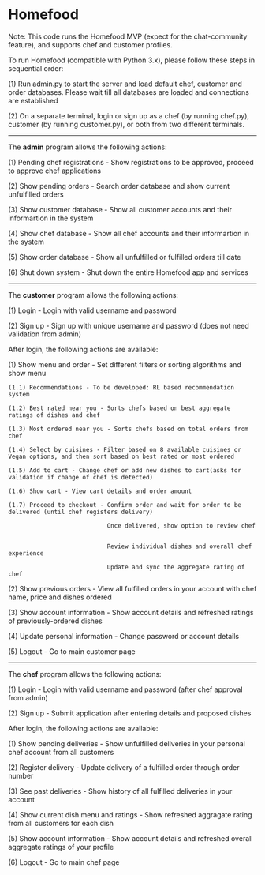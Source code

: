 # Homefood
Note: This code runs the Homefood MVP (expect for the chat-community feature), and supports chef and customer profiles.

To run Homefood (compatible with Python 3.x), please follow these steps in sequential order:

(1) Run admin.py to start the server and load default chef, customer and order databases. Please wait till all databases are loaded and connections are established

(2) On a separate terminal, login or sign up as a chef (by running chef.py), customer (by running customer.py), or both from two different terminals.

---------------------------------------------------------------------------------------------------------------------------------------------------

The **admin** program allows the following actions:

(1) Pending chef registrations - Show registrations to be approved, proceed to approve chef applications

(2) Show pending orders - Search order database and show current unfulfilled orders

(3) Show customer database - Show all customer accounts and their informartion in the system

(4) Show chef database - Show all chef accounts and their informartion in the system

(5) Show order database - Show all unfulfilled or fulfilled orders till date

(6) Shut down system - Shut down the entire Homefood app and services

---------------------------------------------------------------------------------------------------------------------------------------------------

The **customer** program allows the following actions:

(1) Login - Login with valid username and password 

(2) Sign up - Sign up with unique username and password (does not need validation from admin)

After login, the following actions are available:

(1) Show menu and order - Set different filters or sorting algorithms and show menu

    (1.1) Recommendations - To be developed: RL based recommendation system
    
    (1.2) Best rated near you - Sorts chefs based on best aggregate ratings of dishes and chef
    
    (1.3) Most ordered near you - Sorts chefs based on total orders from chef
    
    (1.4) Select by cuisines - Filter based on 8 available cuisines or Vegan options, and then sort based on best rated or most ordered
    
    (1.5) Add to cart - Change chef or add new dishes to cart(asks for validation if change of chef is detected)
    
    (1.6) Show cart - View cart details and order amount
    
    (1.7) Proceed to checkout - Confirm order and wait for order to be delivered (until chef registers delivery)
    
                                Once delivered, show option to review chef
                                
                                
                                Review individual dishes and overall chef experience
                                
                                Update and sync the aggregate rating of chef
                                
(2) Show previous orders - View all fulfilled orders in your account with chef name, price and dishes ordered

(3) Show account information - Show account details and refreshed ratings of previously-ordered dishes

(4) Update personal information - Change password or account details

(5) Logout - Go to main customer page

---------------------------------------------------------------------------------------------------------------------------------------------------

The **chef** program allows the following actions:

(1) Login - Login with valid username and password (after chef approval from admin)

(2) Sign up - Submit application after entering details and proposed dishes

After login, the following actions are available:

(1) Show pending deliveries - Show unfulfilled deliveries in your personal chef account from all customers

(2) Register delivery - Update delivery of a fulfilled order through order number

(3) See past deliveries - Show history of all fulfilled deliveries in your account

(4) Show current dish menu and ratings - Show refreshed aggragate rating from all customers for each dish

(5) Show account information - Show account details and refreshed overall aggregate ratings of your profile

(6) Logout - Go to main chef page



